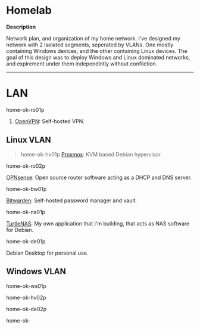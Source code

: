 # Homelab

**Description**

Network plan, and organization of my home network. I've designed my network with 2 isolated segments, seperated by VLANs. One mostly containing Windows devices, and the other containing Linux devices. The goal of this design was to deploy Windows and Linux dominated networks, and expirement under them independintly without confliction.

______________________________________________________________________________________________________________________________________________________________________________

# LAN

home-ok-ro01p

1. [OpenVPN](https://github.com/OpenVPN/openvpn): Self-hosted VPN.


## Linux VLAN

> home-ok-hv01p
> [Proxmox](https://www.proxmox.com/en/): KVM based Debian hypervisor. 

home-ok-ro02p

[OPNsense](https://opnsense.org/): Open source router software acting as a DHCP and DNS server.

home-ok-bw01p

[Bitwarden](https://github.com/bitwarden/server): Self-hosted password manager and vault.

home-ok-na01p

[TurtleNAS](https://github.com/allenc125789/TurtleNAS): My own application that i'm building, that acts as NAS software for Debian.

home-ok-de01p

Debian Desktop for personal use.


## Windows VLAN

home-ok-ws01p

home-ok-hv02p

home-ok-de02p

home-ok-


